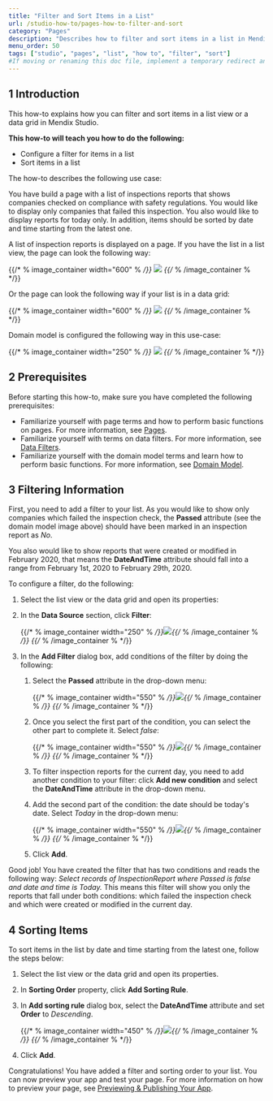 ```yaml
---
title: "Filter and Sort Items in a List"
url: /studio-how-to/pages-how-to-filter-and-sort
category: "Pages"
description: "Describes how to filter and sort items in a list in Mendix Studio."
menu_order: 50
tags: ["studio", "pages", "list", "how to", "filter", "sort"]
#If moving or renaming this doc file, implement a temporary redirect and let the respective team know they should update the URL in the product. See Mapping to Products for more details.
---
```


## 1 Introduction 

This how-to explains how you can filter and sort items in a list view or a data grid in Mendix Studio. 

**This how-to will teach you how to do the following:**

* Configure a filter for items in a list
* Sort items in a list

The how-to describes the following use case: 

You have build a page with a list of inspections reports that shows companies checked on compliance with safety regulations. You would like to display only companies that failed this inspection. You also would like to display reports for today only. In addition, items should be sorted by date and time starting from the latest one.  

A list of inspection reports is displayed on a page. If you have the list in a list view, the page can look the following way:

{{/* % image_container width="600" % */}}
![](/attachments/studio-how-to/pages/pages-how-to-filter-and-sort/list-view-example.png)
{{/* % /image_container % */}} 

Or the page can look the following way if your list is in a data grid:

{{/* % image_container width="600" % */}}
![](/attachments/studio-how-to/pages/pages-how-to-filter-and-sort/page-example-data-grid.png)
{{/* % /image_container % */}} 

Domain model is configured the following way in this use-case:

{{/* % image_container width="250" % */}}
![](/attachments/studio-how-to/pages/pages-how-to-filter-and-sort/domain-model.png)
{{/* % /image_container % */}} 

## 2 Prerequisites

Before starting this how-to, make sure you have completed the following prerequisites:

* Familiarize yourself with page terms and how to perform basic functions on pages. For more information, see [Pages](/studio/page-editor). 
* Familiarize yourself with terms on data filters. For more information, see [Data Filters](/studio/data-filters).
* Familiarize yourself with the domain model terms and learn how to perform basic functions. For more information, see [Domain Model](/studio/domain-models).

## 3 Filtering Information 

First, you need to add a filter to your list.  As you would like to show only companies which failed the inspection check, the **Passed** attribute (see the domain model image above) should have been marked in an inspection report as *No*. 

You also would like to show reports that were created or modified in February 2020, that means the **DateAndTime** attribute should fall into a range from February 1st, 2020 to February 29th, 2020. 

To configure a filter, do the following:

1. Select the list view or the data grid and open its properties:

2. In the **Data Source** section, click **Filter**:

    {{/* % image_container width="250" % */}}![](/attachments/studio-how-to/pages/pages-how-to-filter-and-sort/properties-filter.png){{/* % /image_container % */}} 
{{/* % /image_container % */}} 
3. In the **Add Filter** dialog box, add conditions of the filter by doing the following:

    1. Select the **Passed** attribute in the drop-down menu:

    	{{/* % image_container width="550" % */}}![](/attachments/studio-how-to/pages/pages-how-to-filter-and-sort/add-filter-select-attribute.png){{/* % /image_container % */}} 
{{/* % /image_container % */}} 
    2. Once you select the first part of the condition, you can select the other part to complete it. Select *false*:

    	{{/* % image_container width="550" % */}}![](/attachments/studio-how-to/pages/pages-how-to-filter-and-sort/add-filter-condition.png){{/* % /image_container % */}} 
{{/* % /image_container % */}} 
    3. To filter inspection reports for the current day, you need to add another condition to your filter: click **Add new condition** and select the **DateAndTime** attribute in the drop-down menu.

    4. Add the second part of the condition: the date should be today's date. Select *Today* in the drop-down menu: 

		{{/* % image_container width="550" % */}}![](/attachments/studio-how-to/pages/pages-how-to-filter-and-sort/filter-date-and-time.png){{/* % /image_container % */}} 
{{/* % /image_container % */}} 
    5. Click **Add**.

Good job! You have created the filter that has two conditions and reads the following way: *Select records of InspectionReport where Passed is false and date and time is Today.* This means this filter will show you only the reports that fall under both conditions: which failed the inspection check and which were created or modified in the current day. 

## 4 Sorting Items  

To sort items in the list by date and time starting from the latest one, follow the steps below:

1. Select the list view or the data grid and open its properties.

2. In **Sorting Order** property, click **Add Sorting Rule**.

3. In **Add sorting rule** dialog box, select the **DateAndTime** attribute and set **Order** to *Descending*.

	{{/* % image_container width="450" % */}}![](/attachments/studio-how-to/pages/pages-how-to-filter-and-sort/add-sorting-rule.png){{/* % /image_container % */}} 
{{/* % /image_container % */}} 
4. Click **Add**.

Congratulations! You have added a filter and sorting order to your list. You can now preview your app and test your page. For more information on how to preview your page, see [Previewing & Publishing Your App](/studio/publishing-app).